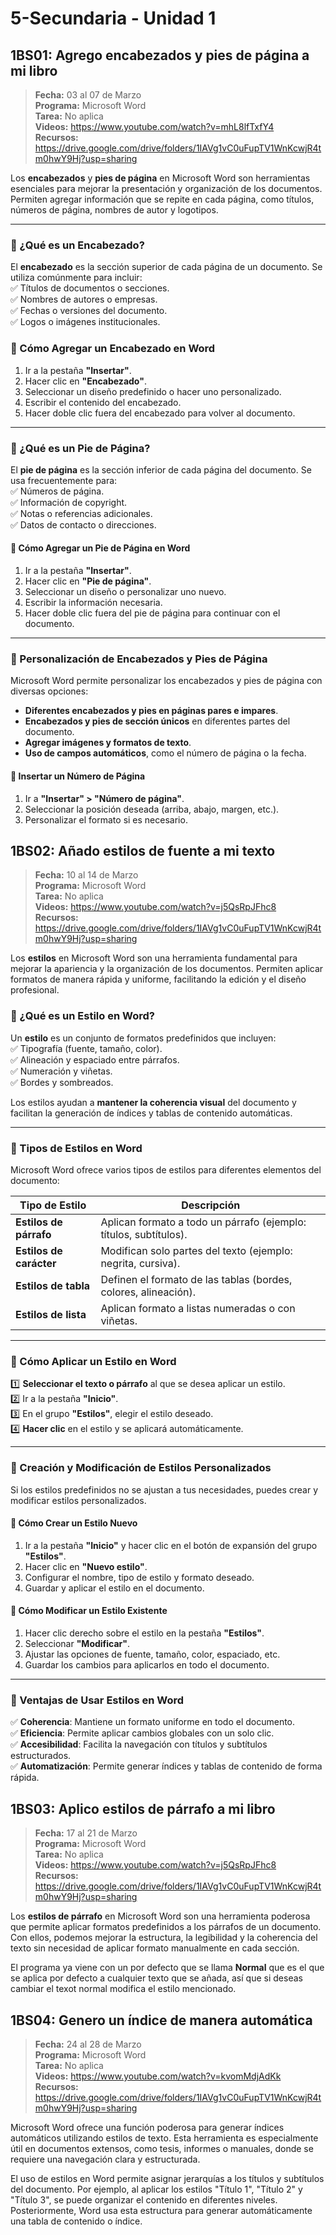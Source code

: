 # 5-Secundaria - Unidad 1

## 1BS01: Agrego encabezados y pies de página a mi libro

> <i class="bi bi-calendar"></i> **Fecha:** 03 al 07 de Marzo<br><i class="bi bi-laptop"></i> **Programa:** Microsoft Word <br><i class="bi bi-clipboard-check"></i> **Tarea:** No aplica <br><i class="bi bi-youtube txt-red"></i> **Videos:** https://www.youtube.com/watch?v=mhL8lfTxfY4<br> <i class="bi bi-backpack"></i> **Recursos:** https://drive.google.com/drive/folders/1IAVg1vC0uFupTV1WnKcwjR4tm0hwY9Hj?usp=sharing

Los **encabezados** y **pies de página** en Microsoft Word son herramientas esenciales para mejorar la presentación y organización de los documentos. Permiten agregar información que se repite en cada página, como títulos, números de página, nombres de autor y logotipos.  

---

### 🔹 ¿Qué es un Encabezado?  

El **encabezado** es la sección superior de cada página de un documento. Se utiliza comúnmente para incluir:  
✅ Títulos de documentos o secciones.  
✅ Nombres de autores o empresas.  
✅ Fechas o versiones del documento.  
✅ Logos o imágenes institucionales.  

### 📌 Cómo Agregar un Encabezado en Word  
1. Ir a la pestaña **"Insertar"**.  
2. Hacer clic en **"Encabezado"**.  
3. Seleccionar un diseño predefinido o hacer uno personalizado.  
4. Escribir el contenido del encabezado.  
5. Hacer doble clic fuera del encabezado para volver al documento.  

---

### 🔹 ¿Qué es un Pie de Página?  

El **pie de página** es la sección inferior de cada página del documento. Se usa frecuentemente para:  
✅ Números de página.  
✅ Información de copyright.  
✅ Notas o referencias adicionales.  
✅ Datos de contacto o direcciones.  

#### 📌 Cómo Agregar un Pie de Página en Word  
1. Ir a la pestaña **"Insertar"**.  
2. Hacer clic en **"Pie de página"**.  
3. Seleccionar un diseño o personalizar uno nuevo.  
4. Escribir la información necesaria.  
5. Hacer doble clic fuera del pie de página para continuar con el documento.  

---

### 🔹 Personalización de Encabezados y Pies de Página  

Microsoft Word permite personalizar los encabezados y pies de página con diversas opciones:  

- **Diferentes encabezados y pies en páginas pares e impares**.  
- **Encabezados y pies de sección únicos** en diferentes partes del documento.  
- **Agregar imágenes y formatos de texto**.  
- **Uso de campos automáticos**, como el número de página o la fecha.  

#### 📌 Insertar un Número de Página  
1. Ir a **"Insertar" > "Número de página"**.  
2. Seleccionar la posición deseada (arriba, abajo, margen, etc.).  
3. Personalizar el formato si es necesario.  

## 1BS02: Añado estilos de fuente a mi texto

> <i class="bi bi-calendar"></i> **Fecha:** 10 al 14 de Marzo<br><i class="bi bi-laptop"></i> **Programa:** Microsoft Word <br><i class="bi bi-clipboard-check"></i> **Tarea:** No aplica <br><i class="bi bi-youtube txt-red"></i> **Videos:** https://www.youtube.com/watch?v=j5QsRpJFhc8<br> <i class="bi bi-backpack"></i> **Recursos:** https://drive.google.com/drive/folders/1IAVg1vC0uFupTV1WnKcwjR4tm0hwY9Hj?usp=sharing

Los **estilos** en Microsoft Word son una herramienta fundamental para mejorar la apariencia y la organización de los documentos. Permiten aplicar formatos de manera rápida y uniforme, facilitando la edición y el diseño profesional.  

### 🔹 ¿Qué es un Estilo en Word?  

Un **estilo** es un conjunto de formatos predefinidos que incluyen:  
✅ Tipografía (fuente, tamaño, color).  
✅ Alineación y espaciado entre párrafos.  
✅ Numeración y viñetas.  
✅ Bordes y sombreados.  

Los estilos ayudan a **mantener la coherencia visual** del documento y facilitan la generación de índices y tablas de contenido automáticas.  

---

### 🔹 Tipos de Estilos en Word  

Microsoft Word ofrece varios tipos de estilos para diferentes elementos del documento:  

| **Tipo de Estilo** | **Descripción** |
|-----------------|----------------|
| **Estilos de párrafo** | Aplican formato a todo un párrafo (ejemplo: títulos, subtítulos). |
| **Estilos de carácter** | Modifican solo partes del texto (ejemplo: negrita, cursiva). |
| **Estilos de tabla** | Definen el formato de las tablas (bordes, colores, alineación). |
| **Estilos de lista** | Aplican formato a listas numeradas o con viñetas. |

---

### 🔹 Cómo Aplicar un Estilo en Word  

1️⃣ **Seleccionar el texto o párrafo** al que se desea aplicar un estilo.  
2️⃣ Ir a la pestaña **"Inicio"**.  
3️⃣ En el grupo **"Estilos"**, elegir el estilo deseado.  
4️⃣ **Hacer clic** en el estilo y se aplicará automáticamente.  

---

### 🔹 Creación y Modificación de Estilos Personalizados  

Si los estilos predefinidos no se ajustan a tus necesidades, puedes crear y modificar estilos personalizados.  

#### 📌 Cómo Crear un Estilo Nuevo  
1. Ir a la pestaña **"Inicio"** y hacer clic en el botón de expansión del grupo **"Estilos"**.  
2. Hacer clic en **"Nuevo estilo"**.  
3. Configurar el nombre, tipo de estilo y formato deseado.  
4. Guardar y aplicar el estilo en el documento.  

#### 📌 Cómo Modificar un Estilo Existente  
1. Hacer clic derecho sobre el estilo en la pestaña **"Estilos"**.  
2. Seleccionar **"Modificar"**.  
3. Ajustar las opciones de fuente, tamaño, color, espaciado, etc.  
4. Guardar los cambios para aplicarlos en todo el documento.  

---

### 🔹 Ventajas de Usar Estilos en Word  

✅ **Coherencia**: Mantiene un formato uniforme en todo el documento.  
✅ **Eficiencia**: Permite aplicar cambios globales con un solo clic.  
✅ **Accesibilidad**: Facilita la navegación con títulos y subtítulos estructurados.  
✅ **Automatización**: Permite generar índices y tablas de contenido de forma rápida.

## 1BS03: Aplico estilos de párrafo a mi libro

> <i class="bi bi-calendar"></i> **Fecha:** 17 al 21 de Marzo<br><i class="bi bi-laptop"></i> **Programa:** Microsoft Word <br><i class="bi bi-clipboard-check"></i> **Tarea:** No aplica <br><i class="bi bi-youtube txt-red"></i> **Videos:** https://www.youtube.com/watch?v=j5QsRpJFhc8<br> <i class="bi bi-backpack"></i> **Recursos:** https://drive.google.com/drive/folders/1IAVg1vC0uFupTV1WnKcwjR4tm0hwY9Hj?usp=sharing

Los **estilos de párrafo** en Microsoft Word son una herramienta poderosa que permite aplicar formatos predefinidos a los párrafos de un documento. Con ellos, podemos mejorar la estructura, la legibilidad y la coherencia del texto sin necesidad de aplicar formato manualmente en cada sección.

El programa ya viene con un por defecto que se llama **Normal** que es el que se aplica por defecto a cualquier texto que se añada, así que si deseas cambiar el texot normal modifica el estilo mencionado.

<div class="currentTheme">

## 1BS04: Genero un índice de manera automática

> <i class="bi bi-calendar"></i> **Fecha:** 24 al 28 de Marzo<br><i class="bi bi-laptop"></i> **Programa:** Microsoft Word <br><i class="bi bi-clipboard-check"></i> **Tarea:** No aplica <br><i class="bi bi-youtube txt-red"></i> **Videos:** https://www.youtube.com/watch?v=kvomMdjAdKk<br> <i class="bi bi-backpack"></i> **Recursos:** https://drive.google.com/drive/folders/1IAVg1vC0uFupTV1WnKcwjR4tm0hwY9Hj?usp=sharing

Microsoft Word ofrece una función poderosa para generar índices automáticos utilizando estilos de texto. Esta herramienta es especialmente útil en documentos extensos, como tesis, informes o manuales, donde se requiere una navegación clara y estructurada.

El uso de estilos en Word permite asignar jerarquías a los títulos y subtítulos del documento. Por ejemplo, al aplicar los estilos "Título 1", "Título 2" y "Título 3", se puede organizar el contenido en diferentes niveles. Posteriormente, Word usa esta estructura para generar automáticamente una tabla de contenido o índice.

</div>